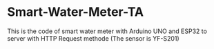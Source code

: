 # Smart-Water-Meter-TA
This is the code of smart water meter with Arduino UNO and ESP32 to server with HTTP Request methode (The sensor is YF-S201)

